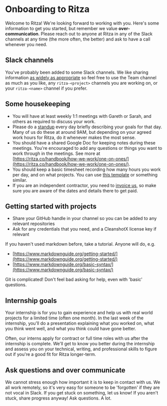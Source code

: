 # Onboarding to Ritza

Welcome to Ritza! We're looking forward to working with you. Here's some information to get you started, but remember we value **over-communication**. Please reach out to anyone at Ritza in any of the Slack channels at any time (the more often, the better) and ask to have a call whenever you need.

## Slack channels

You've probably been added to some Slack channels. We like sharing information [as widely as appropriate](https://ritza.co/handbook/how-we-work/communication-guidelines/#share-information-as-widely-as-might-be-relevant) so feel free to use the Team channel as much as you like, any `ritza-<project>` channels you are working on, or your `ritza-<name>` channel if you prefer.

## Some housekeeping

- You will have at least weekly 1:1 meetings with Gareth or Sarah, and others as required to discuss your work. 
- Please do a [standup](../how-we-work/standups.md) every day briefly describing your goals for that day. Many of us do these at around 9AM, but depending on your agreed work hours for Ritza, do it whenever makes the most sense.
- You should have a shared Google Doc for keeping notes during these meetings. You're encouraged to add any questions or things you want to work through in the meetings. See more at [https://ritza.co/handbook/how-we-work/one-on-ones/](https://ritza.co/handbook/how-we-work/one-on-ones/). 
- You should keep a basic timesheet recording how many hours you work per day, and on what projects. You can use [this template](https://docs.google.com/spreadsheets/d/1ScXlKUlj9Wz_bqUu4iuwpwqU8Xzzc8_qTQK_SZd1AWE/edit#gid=0) or something similar.
- If you are an independent contractor, you need to [invoice us](https://ritza.co/handbook/how-we-work/invoicing-guidelines/), so make sure you are aware of the dates and details there to get paid.

## Getting started with projects

- Share your GitHub handle in your channel so you can be added to any relevant repositories
- Ask for any credentials that you need, and a CleanshotX license key if relevant

If you haven't used markdown before, take a tutorial. Anyone will do, e.g. 

- [https://www.markdownguide.org/getting-started/](https://www.markdownguide.org/getting-started/)
- [https://www.markdownguide.org/basic-syntax/](https://www.markdownguide.org/basic-syntax/)

Git is complicated! Don't feel bad asking for help, even with 'basic' questions.

## Internship goals 

Your internship is for you to gain experience and help us with real world projects for a limited time (often one month). In the last week of the internship, you'll do a presentation explaining what you worked on, what you think went well, and what you think could have gone better.

Often, our interns apply for contract or full time roles with us after the internship is complete. We'll get to know you better during the internship and assess you on your technical, writing, and professional skills to figure out if you're a good fit for Ritza longer-term.

## Ask questions and over communicate 

We cannot stress enough how important it is to keep in contact with us. We all work remotely, so it's very easy for someone to be 'forgotten' if they are not vocal in Slack. If you get stuck on something, let us know! If you aren't stuck, share progress anyway! Ask questions. A lot.





